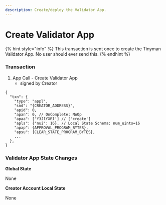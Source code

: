 ```yaml
---
description: Create/deploy the Validator App.
---
```


# Create Validator App

{% hint style="info" %}
This transaction is sent once to create the Tinyman Validator App. No user should ever send this.
{% endhint %}

### Transaction

1. App Call - Create Validator App
   * signed by Creator

```
{
  "txn": {
    "type": "appl",
    "snd": "{CREATOR_ADDRESS}",
    "apid": 0,
    "apan": 0, // OnComplete: NoOp
    "apaa": ['Y3JlYXRl'] // ['create']
    "apls": {"nui": 16}, // Local State Schema: num_uints=16
    "apap": {APPROVAL_PROGRAM_BYTES},
    "apsu": {CLEAR_STATE_PROGRAM_BYTES},
    ...
  },
}
```

### Validator App State Changes

**Global State**

None

**Creator Account Local State**

None
